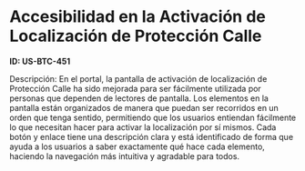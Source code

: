 # Accesibilidad en la Activación de Localización de Protección Calle

**ID: US-BTC-451**

Descripción: En el portal, la pantalla de activación de localización de Protección Calle ha sido mejorada para ser fácilmente utilizada por personas que dependen de lectores de pantalla. Los elementos en la pantalla están organizados de manera que puedan ser recorridos en un orden que tenga sentido, permitiendo que los usuarios entiendan fácilmente lo que necesitan hacer para activar la localización por sí mismos. Cada botón y enlace tiene una descripción clara y está identificado de forma que ayuda a los usuarios a saber exactamente qué hace cada elemento, haciendo la navegación más intuitiva y agradable para todos.